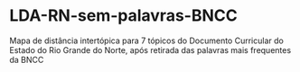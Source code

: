 # LDA-RN-sem-palavras-BNCC
Mapa de distância intertópica para 7 tópicos do Documento Curricular do Estado do Rio Grande do Norte, após retirada das palavras mais frequentes da BNCC
